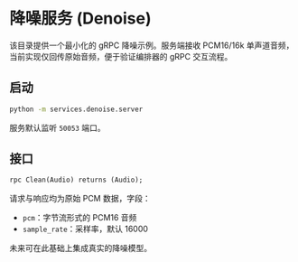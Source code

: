 # 降噪服务 (Denoise)

该目录提供一个最小化的 gRPC 降噪示例。服务端接收 PCM16/16k 单声道音频，当前实现仅回传原始音频，便于验证编排器的 gRPC 交互流程。

## 启动

```bash
python -m services.denoise.server
```

服务默认监听 `50053` 端口。

## 接口

```proto
rpc Clean(Audio) returns (Audio);
```

请求与响应均为原始 PCM 数据，字段：

- `pcm`：字节流形式的 PCM16 音频
- `sample_rate`：采样率，默认 16000

未来可在此基础上集成真实的降噪模型。
